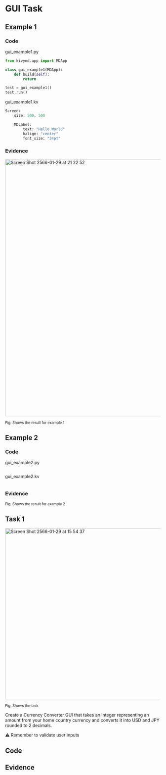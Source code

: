# GUI Task

## Example 1

### Code

gui_example1.py

```py
from kivymd.app import MDApp

class gui_example1(MDApp):
    def build(self):
        return

test = gui_example1()
test.run()
```
gui_example1.kv

```py
Screen:
    size: 500, 500

    MDLabel:
        text: "Hello World"
        halign: "center"
        font_size: "34pt"
```

### Evidence

<img width="831" alt="Screen Shot 2566-01-29 at 21 22 52" src="https://user-images.githubusercontent.com/111941936/215325795-0b662080-2a54-409b-98e0-f699df32aa94.png">

<sub> Fig. Shows the result for example 1
  
## Example 2

### Code

gui_example2.py

```py

```
gui_example2.kv

```py

```

### Evidence


<sub> Fig. Shows the result for example 2

## Task 1 

<img width="553" alt="Screen Shot 2566-01-29 at 15 54 37" src="https://user-images.githubusercontent.com/111941936/215310295-f40239de-07a7-4b9a-a6f3-fa33e6da3e91.png">

<sub> Fig. Shows the task

Create a Currency Converter GUI that takes an integer representing an amount from your home country currency and converts it into USD and JPY rounded to 2 decimals.

⚠️ Remember to validate user inputs

## Code
  
## Evidence
